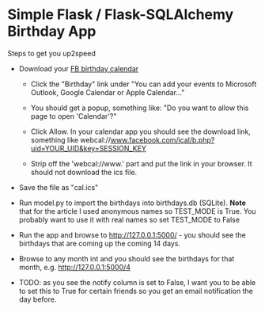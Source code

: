 # Simple Flask / Flask-SQLAlchemy Birthday App

Steps to get you up2speed

* Download your [FB birthday calendar](https://www.facebook.com/events/upcoming) 

	* Click the "Birthday" link under "You can add your events to Microsoft Outlook, Google Calendar or Apple Calendar..."

	* You should get a popup, something like: "Do you want to allow this page to open 'Calendar'?"

	* Click Allow. In your calendar app you should see the download link, something like webcal://www.facebook.com/ical/b.php?uid=YOUR_UID&key=SESSION_KEY

	* Strip off the 'webcal://www.' part and put the link in your browser. It should not download the ics file.

* Save the file as "cal.ics"

* Run model.py to import the birthdays into birthdays.db (SQLite). **Note** that for the article I used anonymous names so TEST_MODE is True. You probably want to use it with real names so set TEST_MODE to False

* Run the app and browse to http://127.0.0.1:5000/ - you should see the birthdays that are coming up the coming 14 days.

* Browse to any month int and you should see the birthdays for that month, e.g. http://127.0.0.1:5000/4

* TODO: as you see the notify column is set to False, I want you to be able to set this to True for certain friends so you get an email notification the day before. 
